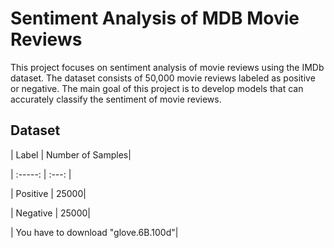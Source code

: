 
# Sentiment Analysis of MDB Movie Reviews

This project focuses on sentiment analysis of movie reviews using the IMDb dataset. The dataset consists of 50,000 movie reviews labeled as positive or negative. The main goal of this project is to develop models that can accurately classify the sentiment of movie reviews.

## Dataset

| Label | Number of Samples|

| :-----: | :---: |

| Positive | 25000|

| Negative | 25000|

| You have to download "glove.6B.100d"|
